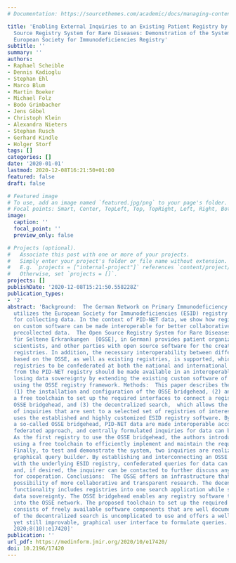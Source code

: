 ```yaml
---
# Documentation: https://sourcethemes.com/academic/docs/managing-content/

title: 'Enabling External Inquiries to an Existing Patient Registry by Using the Open
  Source Registry System for Rare Diseases: Demonstration of the System Using the
  European Society for Immunodeficiencies Registry'
subtitle: ''
summary: ''
authors:
- Raphael Scheible
- Dennis Kadioglu
- Stephan Ehl
- Marco Blum
- Martin Boeker
- Michael Folz
- Bodo Grimbacher
- Jens Göbel
- Christoph Klein
- Alexandra Nieters
- Stephan Rusch
- Gerhard Kindle
- Holger Storf
tags: []
categories: []
date: '2020-01-01'
lastmod: 2020-12-08T16:21:50+01:00
featured: false
draft: false

# Featured image
# To use, add an image named `featured.jpg/png` to your page's folder.
# Focal points: Smart, Center, TopLeft, Top, TopRight, Left, Right, BottomLeft, Bottom, BottomRight.
image:
  caption: ''
  focal_point: ''
  preview_only: false

# Projects (optional).
#   Associate this post with one or more of your projects.
#   Simply enter your project's folder or file name without extension.
#   E.g. `projects = ["internal-project"]` references `content/project/deep-learning/index.md`.
#   Otherwise, set `projects = []`.
projects: []
publishDate: '2020-12-08T15:21:50.558228Z'
publication_types:
- '2'
abstract: 'Background:  The German Network on Primary Immunodeficiency Diseases (PID-NET)
  utilizes the European Society for Immunodeficiencies (ESID) registry as a platform
  for collecting data. In the context of PID-NET data, we show how registries based
  on custom software can be made interoperable for better collaborative access to
  precollected data.  The Open Source Registry System for Rare Diseases ( Open-Source-Registersystem
  für Seltene Erkrankungen  [OSSE], in German) provides patient organizations, physicians,
  scientists, and other parties with open source software for the creation of patient
  registries. In addition, the necessary interoperability between different registries
  based on the OSSE, as well as existing registries, is supported, which allows those
  registries to be confederated at both the national and international levels. Objective:  Data
  from the PID-NET registry should be made available in an interoperable manner without
  losing data sovereignty by extending the existing custom software of the registry
  using the OSSE registry framework. Methods:  This paper describes the following:
  (1) the installation and configuration of the OSSE bridgehead, (2) an approach using
  a free toolchain to set up the required interfaces to connect a registry with the
  OSSE bridgehead, and (3) the decentralized search,  which allows the formulation
  of inquiries that are sent to a selected set of registries of interest. Results:  PID-NET
  uses the established and highly customized ESID registry software. By setting up
  a so-called OSSE bridgehead, PID-NET data are made interoperable according to a
  federated approach, and centrally formulated inquiries for data can be received.
  As the first registry to use the OSSE bridgehead, the authors introduce an approach
  using a free toolchain to efficiently implement and maintain the required interfaces.
  Finally, to test and demonstrate the system, two inquiries are realized using the
  graphical query builder. By establishing and interconnecting an OSSE bridgehead
  with the underlying ESID registry, confederated queries for data can be received
  and, if desired, the inquirer can be contacted to further discuss any requirements
  for cooperation. Conclusions:  The OSSE offers an infrastructure that provides the
  possibility of more collaborative and transparent research. The decentralized search
  functionality includes registries into one search application while still maintaining
  data sovereignty. The OSSE bridgehead enables any registry software to be integrated
  into the OSSE network. The proposed toolchain to set up the required interfaces
  consists of freely available software components that are well documented. The use
  of the decentralized search is uncomplicated to use and offers a well-structured,
  yet still improvable, graphical user interface to formulate queries. [JMIR Med Inform
  2020;8(10):e17420]'
publication: ''
url_pdf: https://medinform.jmir.org/2020/10/e17420/
doi: 10.2196/17420
---
```

